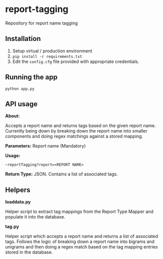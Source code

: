 # report-tagging
Repository for report name tagging

## Installation
1. Setup virtual / production environment
2. `pip install -r requirements.txt`
3. Edit the `config.cfg` file provided with appropriate credentials.

## Running the app
`python app.py`

## API usage

**About:**

Accepts a report name and returns tags based on the given report name. Currently being down by breaking down the report name into smaller components and doing regex matchings against a stored mapping. 

**Parameters:** Report name (Mandatory)

**Usage:**  

```
~reportTagging?report=<REPORT NAME>
```

**Return Type:** JSON. Contains a list of associated tags.

## Helpers

**loaddata.py**

Helper script to extract tag mappings from the Report Type Mapper and populate it into the database.

**tag.py**

Helper script which accepts a report name and returns a list of associated tags. Follows the logic of breaking down a report name into bigrams and unigrams and then doing a regex match based on the tag mapping entries stored in the database.
